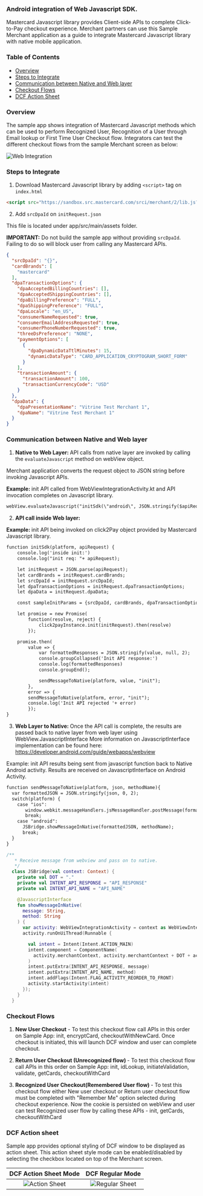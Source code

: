 ### Android integration of Web Javascript SDK.

Mastercard Javascript library provides Client-side APIs to complete Click-to-Pay checkout experience.
Merchant partners can use this Sample Merchant application as a guide to integrate Mastercard Javascript library with native mobile application.

### Table of Contents
- [Overview](#overview)
- [Steps to Integrate](#integration)
- [Communication between Native and Web layer](#communication)
- [Checkout Flows](#checkout)
- [DCF Action Sheet](#actionSheet)

### <a name="overview">Overview</a>
The sample app shows integration of Mastercard Javascript methods which can be used to perform Recognized User, Recognition of a User through Email lookup or First Time User Checkout flow. 
Integrators can test the different checkout flows from the sample Merchant screen as below:

![Web Integration](websdk.jpg)  


### <a name="integration">Steps to Integrate</a>
1. Download Mastercard Javascript library by adding ````<script>```` tag on ````index.html```` 

```html
<script src="https://sandbox.src.mastercard.com/srci/merchant/2/lib.js?dpaId={DpaId}&locale=en_US"></script>
```
  
2. Add ````srcDpaId```` on ````initRequest.json````

This file is located under app/src/main/assets folder. 

<b>IMPORTANT:</b> Do not build the sample app without providing ````srcDpaId````. Failing to do so will block user from calling any Mastercard APIs.

````json
{
  "srcDpaId": "{}",
  "cardBrands": [
    "mastercard"
  ],
  "dpaTransactionOptions": {
    "dpaAcceptedBillingCountries": [],
    "dpaAcceptedShippingCountries": [],
    "dpaBillingPreference": "FULL",
    "dpaShippingPreference": "FULL",
    "dpaLocale": "en_US",
    "consumerNameRequested": true,
    "consumerEmailAddressRequested": true,
    "consumerPhoneNumberRequested": true,
    "threeDsPreference": "NONE",
    "paymentOptions": [
      {
        "dpaDynamicDataTtlMinutes": 15,
        "dynamicDataType": "CARD_APPLICATION_CRYPTOGRAM_SHORT_FORM"
      }
    ],
    "transactionAmount": {
      "transactionAmount": 100,
      "transactionCurrencyCode": "USD"
    }
  },
  "dpaData": {
    "dpaPresentationName": "Vitrine Test Merchant 1",
    "dpaName": "Vitrine Test Merchant 1"
  }
}
````  

### <a name="communication">Communication between Native and Web layer</a>
1. <b>Native to Web Layer: </b> API calls from native layer are invoked by calling the ````evaluateJavascript```` method on webView object. 

Merchant application converts the request object to JSON string before invoking Javascript APIs.

<b>Example: </b> init API called from WebViewIntegrationActivity.kt and API invocation completes on Javascript library.

````html
webView.evaluateJavascript("initSdk(\"android\", JSON.stringify($apiRequest))", null)
````

2. <b>API call inside Web layer: </b>

<b>Example: </b> init API being invoked on click2Pay object provided by Mastercard Javascript library.

````html
function initSdk(platform, apiRequest) {
	console.log('inside init:')
	console.log("init req: "+ apiRequest);

	let initRequest = JSON.parse(apiRequest);
  	let cardBrands = initRequest.cardBrands;
  	let srcDpaId = initRequest.srcDpaId;
  	let dpaTransactionOptions = initRequest.dpaTransactionOptions;
  	let dpaData = initRequest.dpaData;

  	const sampleInitParams = {srcDpaId, cardBrands, dpaTransactionOptions, dpaData};

	let promise = new Promise(
		function(resolve, reject) {
			click2payInstance.init(initRequest).then(resolve)
		});

	promise.then(
		value => {
			var formattedResponses = JSON.stringify(value, null, 2);
			console.groupCollapsed('Init API response:')
			console.log(formattedResponses)
			console.groupEnd();

			sendMessageToNative(platform, value, "init");
		},
		error => {
		sendMessageToNative(platform, error, "init");
		console.log('Init API rejected '+ error)
		});
}
````

3. <b>Web Layer to Native: </b> Once the API call is complete, the results are passed back to native layer from web layer using WebView.JavascriptInterface
More information on JavascriptInterface implementation can be found here: https://developer.android.com/guide/webapps/webview
   
Example: init API results being sent from javascript function back to Native Android activity. Results are received on JavascriptInterface on Android Activity.

````html
function sendMessageToNative(platform, json, methodName){
  var formattedJSON = JSON.stringify(json, 0, 2);
  switch(platform) {
    case "ios":
       window.webkit.messageHandlers.jsMessageHandler.postMessage(formattedJSON);
       break;
    case "android":
      JSBridge.showMessageInNative(formattedJSON, methodName);
      break;
  }
}
````

````kotlin
/**
   * Receive message from webview and pass on to native.
   */
  class JSBridge(val context: Context) {
    private val DOT = "."
    private val INTENT_API_RESPONSE = "API_RESPONSE"
    private val INTENT_API_NAME = "API_NAME"

    @JavascriptInterface
    fun showMessageInNative(
      message: String,
      method: String
    ) {
      var activity: WebViewIntegrationActivity = context as WebViewIntegrationActivity
      activity.runOnUiThread(Runnable {

        val intent = Intent(Intent.ACTION_MAIN)
        intent.component = ComponentName(
          activity.merchantContext, activity.merchantContext + DOT + activity.callingActivity
        )
        intent.putExtra(INTENT_API_RESPONSE, message)
        intent.putExtra(INTENT_API_NAME, method)
        intent.addFlags(Intent.FLAG_ACTIVITY_REORDER_TO_FRONT)
        activity.startActivity(intent)
      });
    }
  }
````
  

### <a name="checkout">Checkout Flows</a>
1. <b>New User Checkout</b> - To test this checkout flow call APIs in this order on Sample App: init, encryptCard, checkoutWithNewCard. Once checkout is initiated, this will launch DCF window and user can complete checkout.

2. <b>Return User Checkout (Unrecognized flow) </b> - To test this checkout flow call APIs in this order on Sample App: init, idLookup, initiateValidation, validate, getCards, checkoutWithCard

3. <b>Recognized User Checkout(Remembered User flow) </b> - To test this checkout flow either New user checkout or Return user checkout flow must be completed with "Remember Me" option selected during checkout experience. 
   Now the cookie is persisted on webView and user can test Recognized user flow by calling these APIs - init, getCards, checkoutWithCard  

### <a name="actionSheet">DCF Action sheet</a>  

Sample app provides optional styling of DCF window to be displayed as action sheet. This action sheet style mode can be enabled/disabled by selecting the checkbox located on top of the Merchant screen.  

   DCF Action Sheet Mode            |           DCF Regular Mode  
   :---------------------:          |        :---------------------:
   ![Action Sheet](actionsheet.jpg) | ![Regular Sheet](regulardcf.jpg)




